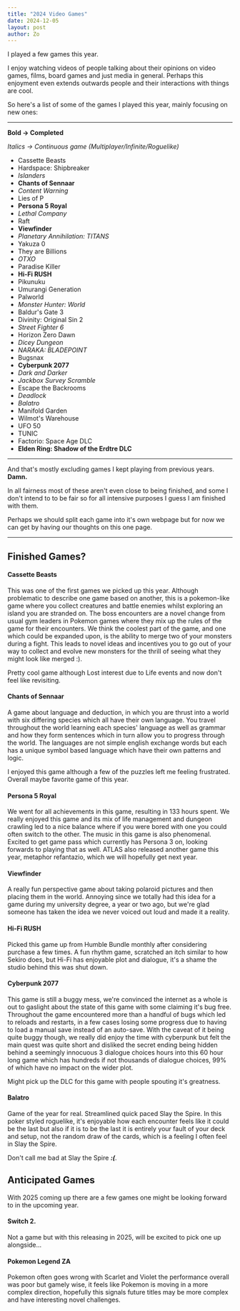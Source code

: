 ```yaml
---
title: "2024 Video Games"
date: 2024-12-05
layout: post
author: Zo
---
```

I played a few games this year.

I enjoy watching videos of people talking about their opinions on video games, films, board games and just media in general. Perhaps this enjoyment even extends outwards people and their interactions with things are cool.

So here's a list of some of the games I played this year, mainly focusing on new ones:

---

**Bold -> Completed**

*Italics -> Continuous game (Multiplayer/Infinite/Roguelike)*
- Cassette Beasts
- Hardspace: Shipbreaker
- *Islanders*
- **Chants of Sennaar**
- *Content Warning*
- Lies of P
- **Persona 5 Royal**
- *Lethal Company*
- Raft
- **Viewfinder**
- *Planetary Annihilation: TITANS*
- Yakuza 0 
- They are Billions
- *OTXO*
- Paradise Killer
- **Hi-Fi RUSH**
- Pikunuku
- Umurangi Generation
- Palworld
- *Monster Hunter: World*
- Baldur's Gate 3
- Divinity: Original Sin 2
- *Street Fighter 6*
- Horizon Zero Dawn
- *Dicey Dungeon*
- *NARAKA: BLADEPOINT*
- Bugsnax
- **Cyberpunk 2077**
- *Dark and Darker*
- *Jackbox Survey Scramble*
- Escape the Backrooms
- *Deadlock*
- *Balatro*
- Manifold Garden
- Wilmot's Warehouse
- UFO 50
- TUNIC
- Factorio: Space Age DLC
- **Elden Ring: Shadow of the Erdtre DLC**


---

And that's mostly excluding games I kept playing from previous years.
**Damn.**

In all fairness most of these aren't even close to being finished, and some I don't intend to to be fair so for all intensive purposes I guess I am finished with them.

Perhaps we should split each game into it's own webpage but for now we can get by having our thoughts on this one page.

---

## Finished Games?

#### Cassette Beasts
This was one of the first games we picked up this year. Although problematic to describe one game based on another, this is a pokemon-like game where you collect creatures and battle enemies whilst exploring an island you are stranded on. The boss encounters are a novel change from usual gym leaders in Pokemon games where they mix up the rules of the game for their encounters. We think the coolest part of the game, and one which could be expanded upon, is the ability to merge two of your monsters during a fight. This leads to novel ideas and incentives you to go out of your way to collect and evolve new monsters for the thrill of seeing what they might look like merged :).

Pretty cool game although Lost interest due to Life events and now don't feel like revisiting.

#### Chants of Sennaar
A game about language and deduction, in which you are thrust into a world with six differing species which all have their own language. You travel throughout the world learning each species' language as well as grammar and how they form sentences which in turn allow you to progress through the world. The languages are not simple english exchange words but each has a unique symbol based language which have their own patterns and logic.

I enjoyed this game although a few of the puzzles left me feeling frustrated. Overall maybe favorite game of this year.

#### Persona 5 Royal
We went for all achievements in this game, resulting in 133 hours spent. We really enjoyed this game and its mix of life management and dungeon crawling led to a nice balance where if you were bored with one you could often switch to the other. The music in this game is also phenomenal. Excited to get game pass which currently has Persona 3 on, looking forwards to playing that as well. ATLAS also released another game this year, metaphor refantazio, which we will hopefully get next year.


#### Viewfinder
A really fun perspective game about taking polaroid pictures and then placing them in the world. Annoying since we totally had this idea for a game during my university degree, a year or two ago, but we're glad someone has taken the idea we never voiced out loud and made it a reality.


#### Hi-Fi RUSH
Picked this game up from Humble Bundle monthly after considering purchase a few times. A fun rhythm game, scratched an itch similar to how Sekiro does, but Hi-Fi has enjoyable plot and dialogue, it's a shame the studio behind this was shut down.


#### Cyberpunk 2077
This game is still a buggy mess, we're convinced the internet as a whole is out to gaslight about the state of this game with some claiming it's bug free. Throughout the game encountered more than a handful of bugs which led to reloads and restarts, in a few cases losing some progress due to having to load a manual save instead of an auto-save. With the caveat of it being quite buggy though, we really did enjoy the time with cyberpunk but felt the main quest was quite short and disliked the secret ending being hidden behind a seemingly innocuous 3 dialogue choices hours into this 60 hour long game which has hundreds if not thousands of dialogue choices, 99% of which have no impact on the wider plot. 

Might pick up the DLC for this game with people spouting it's greatness.


#### Balatro
Game of the year for real.
Streamlined quick paced Slay the Spire.
In this poker styled roguelike, it's enjoyable how each encounter feels like it could be the last but also if it is to be the last it is entirely your fault of your deck and setup, not the random draw of the cards, which is a feeling I often feel in Slay the Spire.

Don't call me bad at Slay the Spire 
***:(***.




#### 
## Anticipated Games
With 2025 coming up there are a few games one might be looking forward to in the upcoming year.


#### Switch 2.
Not a game but with this releasing in 2025, will be excited to pick one up alongside...

#### Pokemon Legend ZA
Pokemon often goes wrong with Scarlet and Violet the performance overall was poor but gamely wise, it feels like Pokemon is moving in a more complex direction, hopefully this signals future titles may be more complex and have interesting novel challenges.
